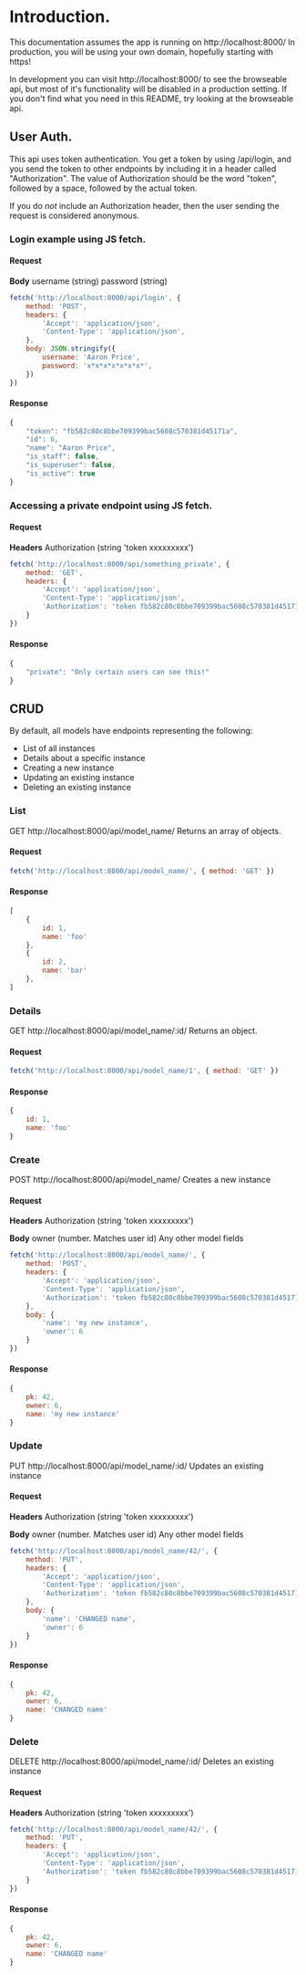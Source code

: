 # Introduction.
This documentation assumes the app is running on http://localhost:8000/ In production, you will be using your own domain, hopefully starting with https!

In development you can visit http://localhost:8000/ to see the browseable api, but most of it's functionality will be disabled in a production setting. If you don't find what you need in this README, try looking at the browseable api.

## User Auth.
This api uses token authentication. You get a token by using /api/login, and you send the token to other endpoints by including it in a header called "Authorization". The value of Authorization should be the word "token", followed by a space, followed by the actual token.

If you do *not* include an Authorization header, then the user sending the request is considered anonymous.

### Login example using JS fetch.
#### Request
**Body**
username (string)
password (string)

```javascript
fetch('http://localhost:8000/api/login', {
    method: 'POST',
    headers: {
        'Accept': 'application/json',
        'Content-Type': 'application/json',
    },
    body: JSON.stringify({
        username: 'Aaron Price',
        password: 'x*x*x*x*x*x*x*',
    })
})
```
#### Response
```javascript
{
    "token": "fb582c80c8bbe709399bac5608c570381d45171a",
    "id": 6,
    "name": "Aaron Price",
    "is_staff": false,
    "is_superuser": false,
    "is_active": true
}
```

### Accessing a private endpoint using JS fetch.
#### Request
**Headers**
Authorization (string 'token xxxxxxxxx')

```javascript
fetch('http://localhost:8000/api/something_private', {
    method: 'GET',
    headers: {
        'Accept': 'application/json',
        'Content-Type': 'application/json',
        'Authorization': 'token fb582c80c8bbe709399bac5608c570381d45171a'
    }
})
```
#### Response
```javascript
{
    "private": "Only certain users can see this!"
}
```

## CRUD
By default, all models have endpoints representing the following:
- List of all instances
- Details about a specific instance
- Creating a new instance
- Updating an existing instance
- Deleting an existing instance

### List
GET http://localhost:8000/api/model_name/
Returns an array of objects.

#### Request
```javascript
fetch('http://localhost:8000/api/model_name/', { method: 'GET' })
```
#### Response
```javascript
[
    {
        id: 1,
        name: 'foo'
    },
    {
        id: 2,
        name: 'bar'
    },
]
```

### Details
GET http://localhost:8000/api/model_name/:id/
Returns an object.

#### Request
```javascript
fetch('http://localhost:8000/api/model_name/1', { method: 'GET' })
```
#### Response
```javascript
{
    id: 1,
    name: 'foo'
}
```

### Create
POST http://localhost:8000/api/model_name/
Creates a new instance

#### Request
**Headers**
Authorization (string 'token xxxxxxxxx')

**Body**
owner (number. Matches user id)
Any other model fields

```javascript
fetch('http://localhost:8000/api/model_name/', {
    method: 'POST',
    headers: {
        'Accept': 'application/json',
        'Content-Type': 'application/json',
        'Authorization': 'token fb582c80c8bbe709399bac5608c570381d45171a'
    },
    body: {
        'name': 'my new instance',
        'owner': 6
    }
})
```
#### Response
```javascript
{
    pk: 42,
    owner: 6,
    name: 'my new instance'
}
```

### Update
PUT http://localhost:8000/api/model_name/:id/
Updates an existing instance

#### Request
**Headers**
Authorization (string 'token xxxxxxxxx')

**Body**
owner (number. Matches user id)
Any other model fields

```javascript
fetch('http://localhost:8000/api/model_name/42/', {
    method: 'PUT',
    headers: {
        'Accept': 'application/json',
        'Content-Type': 'application/json',
        'Authorization': 'token fb582c80c8bbe709399bac5608c570381d45171a'
    },
    body: {
        'name': 'CHANGED name',
        'owner': 6
    }
})
```
#### Response
```javascript
{
    pk: 42,
    owner: 6,
    name: 'CHANGED name'
}
```

### Delete
DELETE http://localhost:8000/api/model_name/:id/
Deletes an existing instance

#### Request
**Headers**
Authorization (string 'token xxxxxxxxx')

```javascript
fetch('http://localhost:8000/api/model_name/42/', {
    method: 'PUT',
    headers: {
        'Accept': 'application/json',
        'Content-Type': 'application/json',
        'Authorization': 'token fb582c80c8bbe709399bac5608c570381d45171a'
    }
})
```
#### Response
```javascript
{
    pk: 42,
    owner: 6,
    name: 'CHANGED name'
}
```
